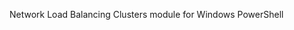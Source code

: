 <Token xmlns:xlink="http://www.w3.org/1999/xlink">Network Load Balancing Clusters module for Windows PowerShell</Token>